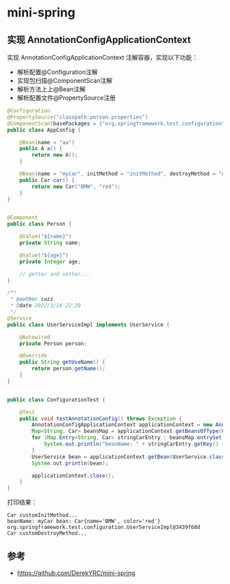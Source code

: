 # mini-spring

## 实现 AnnotationConfigApplicationContext

实现 AnnotationConfigApplicationContext 注解容器，实现以下功能：

- 解析配置@Configuration注解
- 实现包扫描@ComponentScan注解
- 解析方法上上@Bean注解
- 解析配置文件@PropertySource注册

```java
@Configuration
@PropertySource("classpath:person.properties")
@ComponentScan(basePackages = {"org.springframework.test.configuration"})
public class AppConfig {

    @Bean(name = "aa")
    public A a() {
        return new A();
    }

    @Bean(name = "myCar", initMethod = "initMethod", destroyMethod = "destroyMethod")
    public Car car() {
        return new Car("BMW", "red");
    }
}
```


```java

@Component
public class Person {

    @Value("${name}")
    private String name;

    @Value("${age}")
    private Integer age;

    // getter and setter...
}
```

```java
/**
 * @author cuzz
 * @date 2022/3/16 22:20
 */
@Service
public class UserServiceImpl implements UserService {

    @Autowired
    private Person person;

    @Override
    public String getUseName() {
        return person.getName();
    }
}
```

```java

public class ConfigurationTest {

    @Test
    public void testAnnotationConfig() throws Exception {
        AnnotationConfigApplicationContext applicationContext = new AnnotationConfigApplicationContext(AppConfig.class);
        Map<String, Car> beansMap = applicationContext.getBeansOfType(Car.class);
        for (Map.Entry<String, Car> stringCarEntry : beansMap.entrySet()) {
            System.out.println("beanName: " + stringCarEntry.getKey() + " bean: " + stringCarEntry.getValue());
        }
        UserService bean = applicationContext.getBean(UserService.class);
        System.out.println(bean);

        applicationContext.close();
    }
}

```

打印结果：

```
Car customInitMethod...
beanName: myCar bean: Car{name='BMW', color='red'}
org.springframework.test.configuration.UserServiceImpl@3439f68d
Car customDestroyMethod...
```

## 参考

- https://github.com/DerekYRC/mini-spring 
